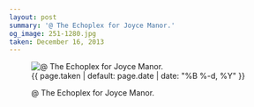 ```yaml
---
layout: post
summary: '@ The Echoplex for Joyce Manor.'
og_image: 251-1280.jpg
taken: December 16, 2013
---
```


<figure class="post" data-src="{{ site.assets_url }}/{{ page.og_image }}" data-sub-html='#caption-{{ page.id | remove_first: "/" }}'>
<img alt="@ The Echoplex for Joyce Manor." sizes="(min-width: 700px) 50vw, calc(100vw - 2rem)" src="{{ site.assets_url }}/251-640.jpg" srcset="{{ site.assets_url }}/251-1280.jpg 1280w, {{ site.assets_url }}/251-960.jpg 960w, {{ site.assets_url }}/251-640.jpg 640w, {{ site.assets_url }}/251-320.jpg 320w"/>
<figcaption id='caption-{{ page.id | remove_first: "/" }}'>
<time>{{ page.taken | default: page.date | date: "%B %-d, %Y" }}</time>
<p>@ The Echoplex for Joyce Manor.</p>
</figcaption>
</figure>
